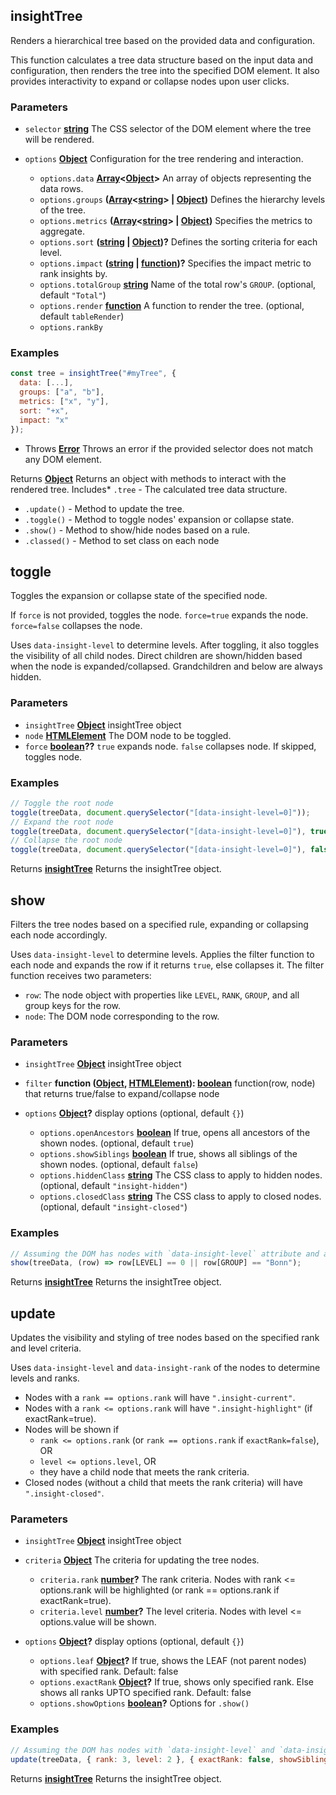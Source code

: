 <!-- Generated by documentation.js. Update this documentation by updating the source code. -->

## insightTree

Renders a hierarchical tree based on the provided data and configuration.

This function calculates a tree data structure based on the input data and configuration,
then renders the tree into the specified DOM element. It also provides interactivity
to expand or collapse nodes upon user clicks.

### Parameters

- `selector` **[string][1]** The CSS selector of the DOM element where the tree will be rendered.
- `options` **[Object][2]** Configuration for the tree rendering and interaction.

  - `options.data` **[Array][3]<[Object][2]>** An array of objects representing the data rows.
  - `options.groups` **([Array][3]<[string][1]> | [Object][2])** Defines the hierarchy levels of the tree.
  - `options.metrics` **([Array][3]<[string][1]> | [Object][2])** Specifies the metrics to aggregate.
  - `options.sort` **([string][1] | [Object][2])?** Defines the sorting criteria for each level.
  - `options.impact` **([string][1] | [function][4])?** Specifies the impact metric to rank insights by.
  - `options.totalGroup` **[string][1]** Name of the total row's `GROUP`. (optional, default `"Total"`)
  - `options.render` **[function][4]** A function to render the tree. (optional, default `tableRender`)
  - `options.rankBy` &#x20;

### Examples

```javascript
const tree = insightTree("#myTree", {
  data: [...],
  groups: ["a", "b"],
  metrics: ["x", "y"],
  sort: "+x",
  impact: "x"
});
```

- Throws **[Error][5]** Throws an error if the provided selector does not match any DOM element.

Returns **[Object][2]** Returns an object with methods to interact with the rendered tree. Includes\* `.tree` - The calculated tree data structure.

- `.update()` - Method to update the tree.
- `.toggle()` - Method to toggle nodes' expansion or collapse state.
- `.show()` - Method to show/hide nodes based on a rule.
- `.classed()` - Method to set class on each node

## toggle

Toggles the expansion or collapse state of the specified node.

If `force` is not provided, toggles the node.
`force=true` expands the node.
`force=false` collapses the node.

Uses `data-insight-level` to determine levels.
After toggling, it also toggles the visibility of all child nodes.
Direct children are shown/hidden based when the node is expanded/collapsed.
Grandchildren and below are always hidden.

### Parameters

- `insightTree` **[Object][2]** insightTree object
- `node` **[HTMLElement][6]** The DOM node to be toggled.
- `force` **[boolean][7]??** `true` expands node. `false` collapses node. If skipped, toggles node.

### Examples

```javascript
// Toggle the root node
toggle(treeData, document.querySelector("[data-insight-level=0]"));
// Expand the root node
toggle(treeData, document.querySelector("[data-insight-level=0]"), true);
// Collapse the root node
toggle(treeData, document.querySelector("[data-insight-level=0]"), false);
```

Returns **[insightTree][8]** Returns the insightTree object.

## show

Filters the tree nodes based on a specified rule, expanding or collapsing each node accordingly.

Uses `data-insight-level` to determine levels.
Applies the filter function to each node and expands the row if it returns `true`, else collapses it.
The filter function receives two parameters:

- `row`: The node object with properties like `LEVEL`, `RANK`, `GROUP`, and all group keys for the row.
- `node`: The DOM node corresponding to the row.

### Parameters

- `insightTree` **[Object][2]** insightTree object
- `filter` **function ([Object][2], [HTMLElement][6]): [boolean][7]** function(row, node) that returns true/false to expand/collapse node
- `options` **[Object][2]?** display options (optional, default `{}`)

  - `options.openAncestors` **[boolean][7]** If true, opens all ancestors of the shown nodes. (optional, default `true`)
  - `options.showSiblings` **[boolean][7]** If true, shows all siblings of the shown nodes. (optional, default `false`)
  - `options.hiddenClass` **[string][1]** The CSS class to apply to hidden nodes. (optional, default `"insight-hidden"`)
  - `options.closedClass` **[string][1]** The CSS class to apply to closed nodes. (optional, default `"insight-closed"`)

### Examples

```javascript
// Assuming the DOM has nodes with `data-insight-level` attribute and a corresponding tree data structure.
show(treeData, (row) => row[LEVEL] == 0 || row[GROUP] == "Bonn");
```

Returns **[insightTree][8]** Returns the insightTree object.

## update

Updates the visibility and styling of tree nodes based on the specified rank and level criteria.

Uses `data-insight-level` and `data-insight-rank` of the nodes to determine levels and ranks.

- Nodes with a `rank == options.rank` will have `".insight-current"`.
- Nodes with a `rank <= options.rank` will have `".insight-highlight"` (if exactRank=true).
- Nodes will be shown if
  - `rank <= options.rank` (or `rank == options.rank` if `exactRank=false`), OR
  - `level <= options.level`, OR
  - they have a child node that meets the rank criteria.
- Closed nodes (without a child that meets the rank criteria) will have `".insight-closed"`.

### Parameters

- `insightTree` **[Object][2]** insightTree object
- `criteria` **[Object][2]** The criteria for updating the tree nodes.

  - `criteria.rank` **[number][9]?** The rank criteria. Nodes with rank <= options.rank will be highlighted (or rank == options.rank if exactRank=true).
  - `criteria.level` **[number][9]?** The level criteria. Nodes with level <= options.value will be shown.

- `options` **[Object][2]?** display options (optional, default `{}`)

  - `options.leaf` **[Object][2]?** If true, shows the LEAF (not parent nodes) with specified rank. Default: false
  - `options.exactRank` **[Object][2]?** If true, shows only specified rank. Else shows all ranks UPTO specified rank. Default: false
  - `options.showOptions` **[boolean][7]?** Options for `.show()`

### Examples

```javascript
// Assuming the DOM has nodes with `data-insight-level` and `data-insight-rank` attributes.
update(treeData, { rank: 3, level: 2 }, { exactRank: false, showSiblings: true });
```

Returns **[insightTree][8]** Returns the insightTree object.

[1]: https://developer.mozilla.org/docs/Web/JavaScript/Reference/Global_Objects/String
[2]: https://developer.mozilla.org/docs/Web/JavaScript/Reference/Global_Objects/Object
[3]: https://developer.mozilla.org/docs/Web/JavaScript/Reference/Global_Objects/Array
[4]: https://developer.mozilla.org/docs/Web/JavaScript/Reference/Statements/function
[5]: https://developer.mozilla.org/docs/Web/JavaScript/Reference/Global_Objects/Error
[6]: https://developer.mozilla.org/docs/Web/HTML/Element
[7]: https://developer.mozilla.org/docs/Web/JavaScript/Reference/Global_Objects/Boolean
[8]: #insighttree
[9]: https://developer.mozilla.org/docs/Web/JavaScript/Reference/Global_Objects/Number
